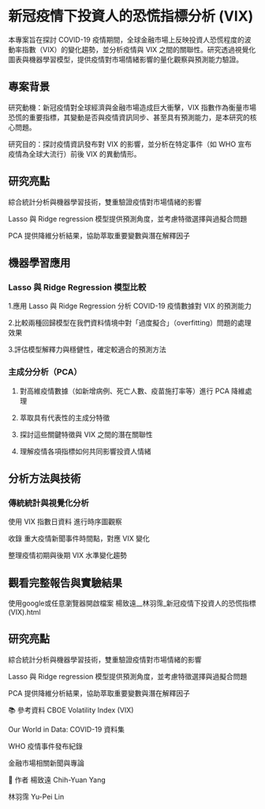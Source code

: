 # 新冠疫情下投資人的恐慌指標分析 (VIX)
本專案旨在探討 COVID-19 疫情期間，全球金融市場上反映投資人恐慌程度的波動率指數（VIX）的變化趨勢，並分析疫情與 VIX 之間的關聯性。研究透過視覺化圖表與機器學習模型，提供疫情對市場情緒影響的量化觀察與預測能力驗證。

## 專案背景
研究動機：新冠疫情對全球經濟與金融市場造成巨大衝擊，VIX 指數作為衡量市場恐慌的重要指標，其變動是否與疫情資訊同步、甚至具有預測能力，是本研究的核心問題。

研究目的：探討疫情資訊發布對 VIX 的影響，並分析在特定事件（如 WHO 宣布疫情為全球大流行）前後 VIX 的異動情形。


## 研究亮點
綜合統計分析與機器學習技術，雙重驗證疫情對市場情緒的影響

Lasso 與 Ridge regression 模型提供預測角度，並考慮特徵選擇與過擬合問題

PCA 提供降維分析結果，協助萃取重要變數與潛在解釋因子

## 機器學習應用
### Lasso 與 Ridge Regression 模型比較
1.應用 Lasso 與 Ridge Regression 分析 COVID-19 疫情數據對 VIX 的預測能力

2.比較兩種回歸模型在我們資料情境中對「過度擬合」（overfitting）問題的處理效果

3.評估模型解釋力與穩健性，確定較適合的預測方法

### 主成分分析（PCA）
1. 對高維疫情數據（如新增病例、死亡人數、疫苗施打率等）進行 PCA 降維處理

2. 萃取具有代表性的主成分特徵

3. 探討這些關鍵特徵與 VIX 之間的潛在關聯性

4. 理解疫情各項指標如何共同影響投資人情緒

## 分析方法與技術
### 傳統統計與視覺化分析
使用 VIX 指數日資料 進行時序圖觀察

收錄 重大疫情新聞事件時間點，對應 VIX 變化

整理疫情初期與後期 VIX 水準變化趨勢

## 觀看完整報告與實驗結果
使用google或任意瀏覽器開啟檔案 楊致遠__林羽霈_新冠疫情下投資人的恐慌指標(VIX).html


## 研究亮點
綜合統計分析與機器學習技術，雙重驗證疫情對市場情緒的影響

Lasso 與 Ridge regression 模型提供預測角度，並考慮特徵選擇與過擬合問題

PCA 提供降維分析結果，協助萃取重要變數與潛在解釋因子

📚 參考資料
CBOE Volatility Index (VIX)

Our World in Data: COVID-19 資料集

WHO 疫情事件發布紀錄

金融市場相關新聞與專論

👥 作者
楊致遠 Chih-Yuan Yang

林羽霈 Yu-Pei Lin

